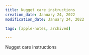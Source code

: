 ```yaml
---
title: Nugget care instructions
creation_date: January 24, 2022
modification_date: January 24, 2022

tags: [apple-notes, archived]

---
```



Nugget care instructions 


